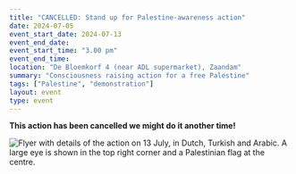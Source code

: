 ```yaml
---
title: "CANCELLED: Stand up for Palestine-awareness action"
date: 2024-07-05
event_start_date: 2024-07-13
event_end_date: 
event_start_time: "3.00 pm"
event_end_time: 
location: "De Bloemkorf 4 (near ADL supermarket), Zaandam"
summary: "Consciousness raising action for a free Palestine"
tags: ["Palestine", "demonstration"]
layout: event
type: event
---
```


**This action has been cancelled we might do it another time!**

![Flyer with details of the action on 13 July, in Dutch, Turkish and Arabic. A large eye is shown in the top right corner and a Palestinian flag at the centre.](/img/kom-op-voor-palestina.jpg)